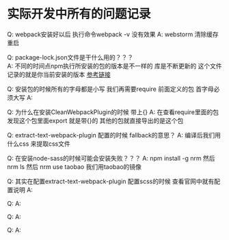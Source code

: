 # 实际开发中所有的问题记录

Q:  webpack安装好以后 执行命令webpack -v 没有效果 
A:  webstorm 清除缓存 重启

Q:  package-lock.json文件是干什么用的？？？  
A:  不同的时间点npm执行所安装的包的版本是不一样的 库是不断更新的 这个文件记录的就是你当前安装的版本 [参考链接](https://www.cnblogs.com/cangqinglang/p/8336754.html)

Q:  安装包的时候所有的字母都是小写  我们再需要require 前面定义的包 首字母必须大写
A:

Q:  为什么在安装CleanWebpackPlugin的时候 带上{}
A:  在查看require里面的包 发现这个包里面export 就是带{}的   其他的包就直接导出的是这个包

Q:  extract-text-webpack-plugin 配置的时候 fallback的意思？
A:  编译后我们用什么css 来提取css文件

Q:  在安装node-sass的时候可能会安装失败？？？
A:  npm install -g nrm  然后   nrm ls   然后 nrm use taobao 我们用taobao的镜像


Q:  其实在配置extract-text-webpack-plugin  配置scss的时候 查看官网中就有配置说明
A:

Q:
A:

Q:
A:

Q:
A: